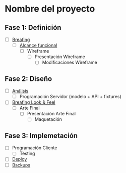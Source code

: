 # Nombre del proyecto

## Fase 1: Definición

- [ ] [Breafing](./docs/breafing.md)
  - [ ] [Alcance funcional](./docs/alcance.md)
    - [ ] Wireframe
      - [ ] Presentación Wireframe
        - [ ] Modificaciones Wireframe
    
## Fase 2: Diseño
 
- [ ] [Análisis](./docs/analisis.md)
  - [ ] Programación Servidor (modelo + API + fixtures)
- [ ] [Breafing Look & Feel](./docs/lookFeel.md)
  - [ ] Arte Final
    - [ ] Presentación Arte Final
      - [ ] Maquetación

## Fase 3: Implemetación

- [ ] Programación Cliente
  - [ ] Testing
- [ ] [Deploy](./docs/deploy.md)
- [ ] [Backups](./docs/backups.md)
